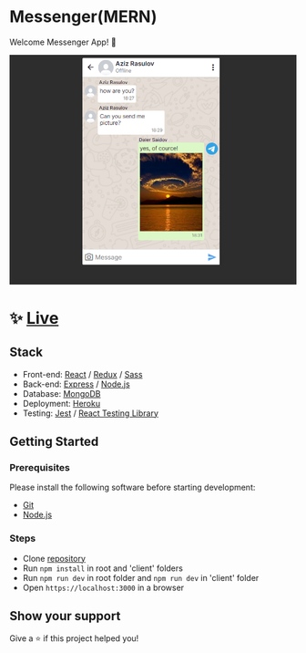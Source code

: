 # Messenger(MERN)

Welcome Messenger App! 👋
 
![This is an image](/preview.png)

# ✨ [Live](https://messenger-mern-daler-saidov.herokuapp.com/home)

## Stack
 - Front-end: [React](https://reactjs.org/) / [Redux](https://redux.js.org/) / [Sass](https://sass-lang.com/)
 - Back-end: [Express](https://expressjs.com/ru/) / [Node.js](https://nodejs.org/en/)
 - Database: [MongoDB](https://www.mongodb.com/)
 - Deployment: [Heroku](https://id.heroku.com/login)
 - Testing: [Jest](https://jestjs.io/ru/) / [React Testing Library](https://testing-library.com/docs/react-testing-library/intro)


## Getting Started

### Prerequisites

Please install the following software before starting development:
  - [Git](https://git-scm.com/downloads)
  - [Node.js](https://nodejs.org/en/download/)

### Steps
  - Clone [repository](https://github.com/daler-developer/messenger-mern)
  - Run `npm install` in root and 'client' folders
  - Run `npm run dev` in root folder and `npm run dev` in 'client' folder
  - Open `https://localhost:3000` in a browser
  
   
## Show your support

Give a ⭐️ if this project helped you!
